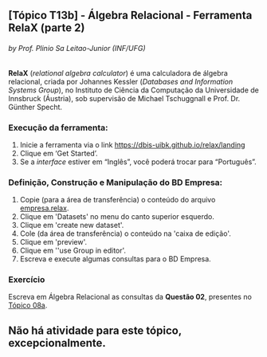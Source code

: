 ## [Tópico T13b] - Álgebra Relacional - Ferramenta RelaX (parte 2)
###### *by Prof. Plinio Sa Leitao-Junior (INF/UFG)*

**RelaX** (_relational algebra calculator_) é uma calculadora de álgebra relacional, criada por Johannes Kessler (_Databases and Information Systems Group_), no Instituto de Ciência da Computação da Universidade de Innsbruck (Áustria), sob supervisão de Michael Tschuggnall e Prof. Dr. Günther Specht.

### Execução da ferramenta:
1. Inicie a ferramenta via o link https://dbis-uibk.github.io/relax/landing
1. Clique em ‘Get Started’.
1. Se a _interface_ estiver em “Inglês”, você poderá trocar para “Português”.

### Definição, Construção e Manipulação do BD Empresa:
1. Copie (para a área de transferência) o conteúdo do arquivo [empresa.relax](../data/empresa.relax).
1. Clique em 'Datasets' no menu do canto superior esquerdo.
1. Clique em 'create new dataset'.
1. Cole (da área de transferência) o conteúdo na 'caixa de edição'.
1. Clique em 'preview'.
1. Clique em ''use Group in editor'.
1. Escreva e execute algumas consultas para o BD Empresa.

### Exercício

Escreva em Álgebra Relacional as consultas da **Questão 02**, presentes no [Tópico 08a](./topico-08a.md).

## Não há atividade para este tópico, excepcionalmente.
